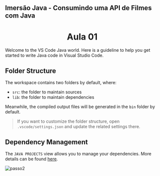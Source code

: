 ## Imersão Java - Consumindo uma API de Filmes com Java

<h1 align="center"> Aula 01 </h1>

Welcome to the VS Code Java world. Here is a guideline to help you get started to write Java code in Visual Studio Code.

## Folder Structure

The workspace contains two folders by default, where:

- `src`: the folder to maintain sources
- `lib`: the folder to maintain dependencies

Meanwhile, the compiled output files will be generated in the `bin` folder by default.

> If you want to customize the folder structure, open `.vscode/settings.json` and update the related settings there.

## Dependency Management

The `JAVA PROJECTS` view allows you to manage your dependencies. More details can be found [here](https://github.com/microsoft/vscode-java-dependency#manage-dependencies).

![passo2](https://user-images.githubusercontent.com/70113922/179892406-4b57a025-6503-45d6-89c3-e1acf311c242.png)

